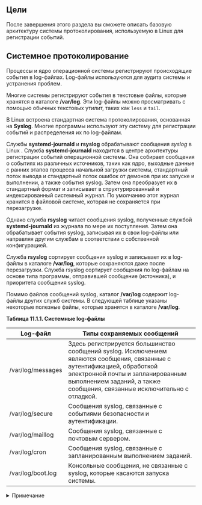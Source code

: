 ## Цели

После завершения этого раздела вы сможете описать базовую архитектуру системы протоколирования, используемую в Linux для регистрации событий.

## Системное протоколирование

Процессы и ядро операционной системы регистрируют происходящие события в log-файлах. Log-файлы используются для аудита системы и устранения проблем.

Многие системы регистрируют события в текстовые файлы, которые хранятся в каталоге **/var/log**. Эти log-файлы можно просматривать с помощью обычных текстовых утилит, таких как `less` и `tail`.

В Linux встроена стандартная система протоколирования, основанная на **Syslog**. Многие программы используют эту систему для регистрации событий и распределения их по log-файлам. 

Службы **systemd-journald** и **rsyslog** обрабатывают сообщения *syslog* в Linux .
Служба **systemd-journald** находится в центре архитектуры регистрации событий операционной системы. Она собирает сообщения о событиях из различных источников, таких как ядро, выходные данные с ранних этапов процесса начальной загрузки системы, стандартный поток вывода и стандартный поток ошибок от демонов при их запуске и выполнении, а также события syslog. Затем она преобразует их в стандартный формат и записывает в структурированный и индексированный системный журнал. По умолчанию этот журнал хранится в файловой системе, которая не сохраняется при перезагрузке.

Однако служба **rsyslog** читает сообщения syslog, полученные службой **systemd-journald** из журнала по мере их поступления. Затем она обрабатывает события syslog, записывая их в свои log-файлы или направляя другим службам в соответствии с собственной конфигурацией.

Служба **rsyslog** сортирует сообщения syslog и записывает их в log-файлы в каталоге **/var/log**, которые сохраняются даже после перезагрузки. Служба rsyslog сортирует сообщения по log-файлам на основе типа программы, отправившей сообщение (источника), и приоритета сообщения syslog.

Помимо файлов сообщений syslog, каталог **/var/log** содержит log-файлы других служб системы. В следующей таблице указаны некоторые полезные файлы, которые хранятся в каталоге **/var/log**.

**Таблица 11.1.1. Системные log-файлы**

| Log-файл | Типы сохраняемых сообщений |
| --- | --- |
| /var/log/messages | Здесь регистрируется большинство сообщений syslog. Исключением являются сообщения, связанные с аутентификацией, обработкой электронной почты и запланированным выполнением заданий, а также сообщения, связанные исключительно с отладкой. |
| /var/log/secure | Сообщения syslog, связанные с событиями безопасности и аутентификации. |
| /var/log/maillog | Сообщения syslog, связанные с почтовым сервером. |
| /var/log/cron | Сообщения syslog, связанные с запланированным выполнением заданий. |
| /var/log/boot.log | Консольные сообщения, не связанные с syslog, которые касаются запуска системы. |

<details>
<summary>Примечание</summary>

Некоторые приложения не используют syslog для управления сообщениями журнала, хотя обычно они помещают свои log-файлы в подкаталог каталога **/var/log**. Например, веб-сервер Apache сохраняет сообщения журнала в файлы в подкаталоге каталога **/var/log**.
</details>